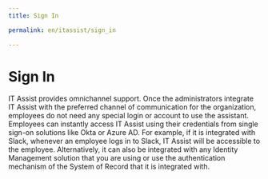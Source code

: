```yaml
---
title: Sign In

permalink: en/itassist/sign_in

---
```


# Sign In

IT Assist provides omnichannel support. Once the administrators integrate IT Assist with the preferred channel of communication for the organization, employees do not need any special login or account to use the assistant. Employees can instantly access IT Assist using their credentials from single sign-on solutions like Okta or Azure AD. For example, if it is integrated with Slack, whenever an employee logs in to Slack, IT Assist will be accessible to the employee. Alternatively, it can also be integrated with any Identity Management solution that you are using or use the authentication mechanism of the System of Record that it is integrated with.